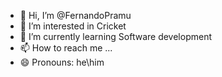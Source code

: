 - 👋 Hi, I’m @FernandoPramu
- 👀 I’m interested in Cricket
- 🌱 I’m currently learning Software development
- 📫 How to reach me ...
- 😄 Pronouns: he\him

<!---
FernandoPrmu/FernandoPrmu is a ✨ special ✨ repository because its `README.md` (this file) appears on your GitHub profile.
You can click the Preview link to take a look at your changes.
--->
